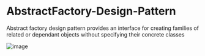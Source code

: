 # AbstractFactory-Design-Pattern

Abstract factory design pattern provides an interface for creating families of related or dependant objects without specifying their concrete classes

![image](https://user-images.githubusercontent.com/29014368/180211096-b6797cde-f16c-4b6a-8f2f-02b278aa13ed.png)
